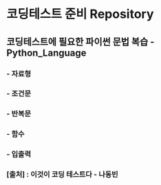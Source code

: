 # 코딩테스트 준비 Repository

## 코딩테스트에 필요한 파이썬 문법 복습 - Python_Language

### - 자료형

### - 조건문

### - 반복문

### - 함수

### - 입출력

### [출처] : 이것이 코딩 테스트다 - 나동빈
